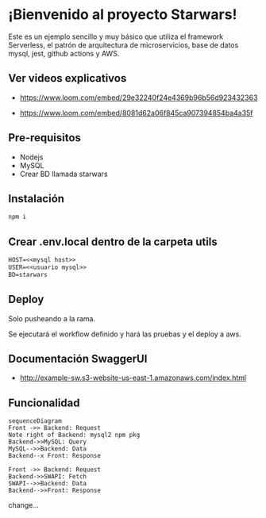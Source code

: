 # ¡Bienvenido al proyecto Starwars!

Este es un ejemplo sencillo y muy básico que utiliza el framework Serverless, el patrón de arquitectura de microservicios, base de datos mysql, jest, github actions y AWS.

## Ver videos explicativos

- https://www.loom.com/embed/29e32240f24e4369b96b56d923432363

- https://www.loom.com/embed/8081d62a06f845ca907394854ba4a35f

## Pre-requisitos

- Nodejs
- MySQL
- Crear BD llamada starwars

## Instalación

```sh
npm i
```

## Crear .env.local dentro de la carpeta utils

```txt
HOST=<<mysql host>>
USER=<<usuario mysql>>
BD=starwars
```

## Deploy

Solo pusheando a la rama.

Se ejecutará el workflow definido y hará las pruebas y el deploy a aws.

## Documentación SwaggerUI

- http://example-sw.s3-website-us-east-1.amazonaws.com/index.html


## Funcionalidad


```mermaid
sequenceDiagram
Front ->> Backend: Request
Note right of Backend: mysql2 npm pkg
Backend->>MySQL: Query
MySQL-->>Backend: Data
Backend--x Front: Response

Front ->> Backend: Request
Backend->>SWAPI: Fetch
SWAPI-->>Backend: Data
Backend-->>Front: Response
```

change...